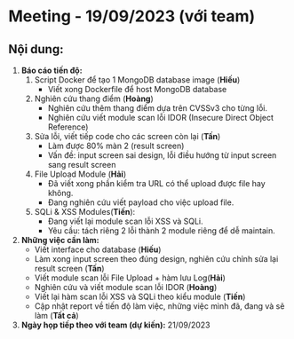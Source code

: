 # Meeting - 19/09/2023 (với team)
## Nội dung:
1. **Báo cáo tiến độ:** 
    1. Script Docker để tạo 1 MongoDB database image (**Hiếu**)
        - Viết xong Dockerfile để host MongoDB database
    2. Nghiên cứu thang điểm (**Hoàng**)
        - Nghiên cứu thêm thang điểm dựa trên CVSSv3 cho từng lỗi.
        - Nghiên cứu viết module scan lỗi IDOR (Insecure Direct Object Reference)
    2. Sửa lỗi, viết tiếp code cho các screen còn lại (**Tấn**)
        - Làm được 80% màn 2 (result screen)
        - Vấn đề: input screen sai design, lỗi điều hướng từ input screen sang result screen
    3. File Upload Module (**Hải**)
        - Đã viết xong phần kiểm tra URL có thể upload được file hay không.
        - Đang nghiên cứu viết payload cho việc upload file.
    4. SQLi & XSS Modules(**Tiến**):
        - Đang viết lại module scan lỗi XSS và SQLi.
        - Yêu cầu: tách riêng 2 lỗi thành 2 module riêng để dễ maintain.
2. **Những việc cần làm:**
    - Viết interface cho database (**Hiếu**)
    - Làm xong input screen theo đúng design, nghiên cứu chỉnh sửa lại result screen (**Tấn**)
    - Viết module scan lỗi File Upload + hàm lưu Log(**Hải**)
    - Nghiên cứu và viết module scan lỗi IDOR (**Hoàng**)
    - Viết lại hàm scan lỗi XSS và SQLi theo kiểu module (**Tiến**)
    - Cập nhật report về tiến độ làm việc, những việc mình đã, đang và sẽ làm (**Tất cả**)  
3. **Ngày họp tiếp theo với team (dự kiến):** 21/09/2023
